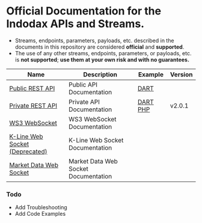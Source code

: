 # Official Documentation for the Indodax APIs and Streams.

* Streams, endpoints, parameters, payloads, etc. described in the documents in this repository are considered **official** and **supported**.
* The use of any other streams, endpoints, parameters, or payloads, etc. is **not supported**; **use them at your own risk and with no guarantees.**


Name | Description | Example | Version
------------ | ------------ | ------------ | ------------
[Public REST API](./Public-RestAPI.md) | Public API Documentation |[DART](./example/RestAPI-dart.md)|
[Private REST API](./Private-RestAPI.md) | Private API Documentation | [DART](./example/RestAPI-dart.md) [PHP](./example/Private-RestAPI-php.md) | v2.0.1 
[WS3 WebSocket](./ws3-websocket.md) | WS3 WebSocket Documentation | |
[K-Line Web Socket (Deprecated)](./kline-websocket.md) | K-Line Web Socket Documentation | |
[Market Data Web Socket](./Marketdata-websocket.md) | Market Data Web Socket Documentation | |


### Todo
 - Add Troubleshooting 
 - Add Code Examples
